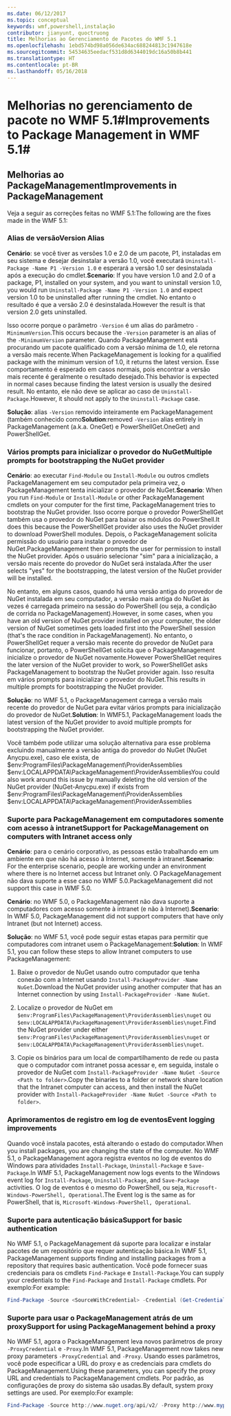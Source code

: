 ```yaml
---
ms.date: 06/12/2017
ms.topic: conceptual
keywords: wmf,powershell,instalação
contributor: jianyunt, quoctruong
title: Melhorias ao Gerenciamento de Pacotes do WMF 5.1
ms.openlocfilehash: 1ebd574bd98a056de634ac688244813c1947618e
ms.sourcegitcommit: 54534635eedacf531d8d6344019dc16a50b8b441
ms.translationtype: HT
ms.contentlocale: pt-BR
ms.lasthandoff: 05/16/2018
---
```

# <a name="improvements-to-package-management-in-wmf-51"></a><span data-ttu-id="4d340-103">Melhorias no gerenciamento de pacote no WMF 5.1#</span><span class="sxs-lookup"><span data-stu-id="4d340-103">Improvements to Package Management in WMF 5.1#</span></span>

## <a name="improvements-in-packagemanagement"></a><span data-ttu-id="4d340-104">Melhorias ao PackageManagement</span><span class="sxs-lookup"><span data-stu-id="4d340-104">Improvements in PackageManagement</span></span> ##
<span data-ttu-id="4d340-105">Veja a seguir as correções feitas no WMF 5.1:</span><span class="sxs-lookup"><span data-stu-id="4d340-105">The following are the fixes made in the WMF 5.1:</span></span>

### <a name="version-alias"></a><span data-ttu-id="4d340-106">Alias de versão</span><span class="sxs-lookup"><span data-stu-id="4d340-106">Version Alias</span></span>

<span data-ttu-id="4d340-107">**Cenário**: se você tiver as versões 1.0 e 2.0 de um pacote, P1, instaladas em seu sistema e desejar desinstalar a versão 1.0, você executará `Uninstall-Package -Name P1 -Version 1.0` e esperará a versão 1.0 ser desinstalada após a execução do cmdlet.</span><span class="sxs-lookup"><span data-stu-id="4d340-107">**Scenario**: If you have version 1.0 and 2.0 of a package, P1, installed on your system, and you want to uninstall version 1.0, you would run `Uninstall-Package -Name P1 -Version 1.0` and expect version 1.0 to be uninstalled after running the cmdlet.</span></span> <span data-ttu-id="4d340-108">No entanto o resultado é que a versão 2.0 é desinstalada.</span><span class="sxs-lookup"><span data-stu-id="4d340-108">However the result is that version 2.0 gets uninstalled.</span></span>

<span data-ttu-id="4d340-109">Isso ocorre porque o parâmetro `-Version` é um alias do parâmetro `-MinimumVersion`.</span><span class="sxs-lookup"><span data-stu-id="4d340-109">This occurs because the `-Version` parameter is an alias of the `-MinimumVersion` parameter.</span></span> <span data-ttu-id="4d340-110">Quando PackageManagement está procurando um pacote qualificado com a versão mínima de 1.0, ele retorna a versão mais recente.</span><span class="sxs-lookup"><span data-stu-id="4d340-110">When PackageManagement is looking for a qualified package with the minimum version of 1.0, it returns the latest version.</span></span> <span data-ttu-id="4d340-111">Esse comportamento é esperado em casos normais, pois encontrar a versão mais recente é geralmente o resultado desejado.</span><span class="sxs-lookup"><span data-stu-id="4d340-111">This behavior is expected in normal cases because finding the latest version is usually the desired result.</span></span> <span data-ttu-id="4d340-112">No entanto, ele não deve se aplicar ao caso de `Uninstall-Package`.</span><span class="sxs-lookup"><span data-stu-id="4d340-112">However, it should not apply to the `Uninstall-Package` case.</span></span>

<span data-ttu-id="4d340-113">**Solução**: alias `-Version` removido inteiramente em PackageManagement (também conhecido como</span><span class="sxs-lookup"><span data-stu-id="4d340-113">**Solution**:removed `-Version` alias entirely in PackageManagement (a.k.a.</span></span> <span data-ttu-id="4d340-114">OneGet) e PowerShellGet.</span><span class="sxs-lookup"><span data-stu-id="4d340-114">OneGet) and PowerShellGet.</span></span>

### <a name="multiple-prompts-for-bootstrapping-the-nuget-provider"></a><span data-ttu-id="4d340-115">Vários prompts para inicializar o provedor do NuGet</span><span class="sxs-lookup"><span data-stu-id="4d340-115">Multiple prompts for bootstrapping the NuGet provider</span></span>

<span data-ttu-id="4d340-116">**Cenário**: ao executar `Find-Module` ou `Install-Module` ou outros cmdlets PackageManagement em seu computador pela primeira vez, o PackageManagement tenta inicializar o provedor de NuGet.</span><span class="sxs-lookup"><span data-stu-id="4d340-116">**Scenario**: When you run `Find-Module` or `Install-Module` or other PackageManagement cmdlets on your computer for the first time, PackageManagement tries to bootstrap the NuGet provider.</span></span> <span data-ttu-id="4d340-117">Isso ocorre porque o provedor PowerShellGet também usa o provedor do NuGet para baixar os módulos do PowerShell.</span><span class="sxs-lookup"><span data-stu-id="4d340-117">It does this because the PowerShellGet provider also uses the NuGet provider to download PowerShell modules.</span></span> <span data-ttu-id="4d340-118">Depois, o PackageManagement solicita permissão do usuário para instalar o provedor de NuGet.</span><span class="sxs-lookup"><span data-stu-id="4d340-118">PackageManagement then prompts the user for permission to install the NuGet provider.</span></span> <span data-ttu-id="4d340-119">Após o usuário selecionar "sim" para a inicialização, a versão mais recente do provedor do NuGet será instalada.</span><span class="sxs-lookup"><span data-stu-id="4d340-119">After the user selects "yes" for the bootstrapping, the latest version of the NuGet provider will be installed.</span></span>

<span data-ttu-id="4d340-120">No entanto, em alguns casos, quando há uma versão antiga do provedor de NuGet instalada em seu computador, a versão mais antiga do NuGet às vezes é carregada primeiro na sessão do PowerShell (ou seja, a condição de corrida no PackageManagement).</span><span class="sxs-lookup"><span data-stu-id="4d340-120">However, in some cases, when you have an old version of NuGet provider installed on your computer, the older version of NuGet sometimes gets loaded first into the PowerShell session (that's the race condition in PackageManagement).</span></span> <span data-ttu-id="4d340-121">No entanto, o PowerShellGet requer a versão mais recente do provedor de NuGet para funcionar, portanto, o PowerShellGet solicita que o PackageManagement inicialize o provedor de NuGet novamente.</span><span class="sxs-lookup"><span data-stu-id="4d340-121">However PowerShellGet requires the later version of the NuGet provider to work, so PowerShellGet asks PackageManagement to bootstrap the NuGet provider again.</span></span> <span data-ttu-id="4d340-122">Isso resulta em vários prompts para inicializar o provedor do NuGet.</span><span class="sxs-lookup"><span data-stu-id="4d340-122">This results in multiple prompts for bootstrapping the NuGet provider.</span></span>

<span data-ttu-id="4d340-123">**Solução**: no WMF 5.1, o PackageManagement carrega a versão mais recente do provedor de NuGet para evitar vários prompts para inicialização do provedor de NuGet.</span><span class="sxs-lookup"><span data-stu-id="4d340-123">**Solution**: In WMF5.1, PackageManagement loads the latest version of the NuGet provider to avoid multiple prompts for bootstrapping the NuGet provider.</span></span>

<span data-ttu-id="4d340-124">Você também pode utilizar uma solução alternativa para esse problema excluindo manualmente a versão antiga do provedor do NuGet (NuGet Anycpu.exe), caso ele exista, de $env:ProgramFiles\PackageManagement\ProviderAssemblies $env:LOCALAPPDATA\PackageManagement\ProviderAssemblies</span><span class="sxs-lookup"><span data-stu-id="4d340-124">You could also work around this issue by manually deleting the old version of the NuGet provider (NuGet-Anycpu.exe) if exists from $env:ProgramFiles\PackageManagement\ProviderAssemblies $env:LOCALAPPDATA\PackageManagement\ProviderAssemblies</span></span>


### <a name="support-for-packagemanagement-on-computers-with-intranet-access-only"></a><span data-ttu-id="4d340-125">Suporte para PackageManagement em computadores somente com acesso à intranet</span><span class="sxs-lookup"><span data-stu-id="4d340-125">Support for PackageManagement on computers with Intranet access only</span></span>

<span data-ttu-id="4d340-126">**Cenário**: para o cenário corporativo, as pessoas estão trabalhando em um ambiente em que não há acesso à Internet, somente à intranet.</span><span class="sxs-lookup"><span data-stu-id="4d340-126">**Scenario**: For the enterprise scenario, people are working under an environment where there is no Internet access but Intranet only.</span></span> <span data-ttu-id="4d340-127">O PackageManagement não dava suporte a esse caso no WMF 5.0.</span><span class="sxs-lookup"><span data-stu-id="4d340-127">PackageManagement did not support this case in WMF 5.0.</span></span>

<span data-ttu-id="4d340-128">**Cenário**: no WMF 5.0, o PackageManagement não dava suporte a computadores com acesso somente à intranet (e não à Internet).</span><span class="sxs-lookup"><span data-stu-id="4d340-128">**Scenario**: In WMF 5.0, PackageManagement did not support computers that have only Intranet (but not Internet) access.</span></span>

<span data-ttu-id="4d340-129">**Solução**: no WMF 5.1, você pode seguir estas etapas para permitir que computadores com intranet usem o PackageManagement:</span><span class="sxs-lookup"><span data-stu-id="4d340-129">**Solution**: In WMF 5.1, you can follow these steps to allow Intranet computers to use PackageManagement:</span></span>

1. <span data-ttu-id="4d340-130">Baixe o provedor de NuGet usando outro computador que tenha conexão com a Internet usando `Install-PackageProvider -Name NuGet`.</span><span class="sxs-lookup"><span data-stu-id="4d340-130">Download the NuGet provider using another computer that has an Internet connection by using `Install-PackageProvider -Name NuGet`.</span></span>

2. <span data-ttu-id="4d340-131">Localize o provedor de NuGet em `$env:ProgramFiles\PackageManagement\ProviderAssemblies\nuget` ou `$env:LOCALAPPDATA\PackageManagement\ProviderAssemblies\nuget`.</span><span class="sxs-lookup"><span data-stu-id="4d340-131">Find the NuGet provider under either `$env:ProgramFiles\PackageManagement\ProviderAssemblies\nuget`  or  `$env:LOCALAPPDATA\PackageManagement\ProviderAssemblies\nuget`.</span></span>

3. <span data-ttu-id="4d340-132">Copie os binários para um local de compartilhamento de rede ou pasta que o computador com intranet possa acessar e, em seguida, instale o provedor de NuGet com `Install-PackageProvider -Name NuGet -Source <Path to folder>`.</span><span class="sxs-lookup"><span data-stu-id="4d340-132">Copy the binaries to a folder or network share location that the Intranet computer can access, and then install the NuGet provider with `Install-PackageProvider -Name NuGet -Source <Path to folder>`.</span></span>


### <a name="event-logging-improvements"></a><span data-ttu-id="4d340-133">Aprimoramentos de registro em log de eventos</span><span class="sxs-lookup"><span data-stu-id="4d340-133">Event logging improvements</span></span>

<span data-ttu-id="4d340-134">Quando você instala pacotes, está alterando o estado do computador.</span><span class="sxs-lookup"><span data-stu-id="4d340-134">When you install packages, you are changing the state of the computer.</span></span> <span data-ttu-id="4d340-135">No WMF 5.1, o PackageManagement agora registra eventos no log de eventos do Windows para atividades `Install-Package`, `Uninstall-Package` e `Save-Package`.</span><span class="sxs-lookup"><span data-stu-id="4d340-135">In WMF 5.1, PackageManagement now logs events to the Windows event log for `Install-Package`, `Uninstall-Package`, and `Save-Package` activities.</span></span> <span data-ttu-id="4d340-136">O log de eventos é o mesmo do PowerShell, ou seja, `Microsoft-Windows-PowerShell, Operational`.</span><span class="sxs-lookup"><span data-stu-id="4d340-136">The Event log  is the same as for PowerShell, that is, `Microsoft-Windows-PowerShell, Operational`.</span></span>

### <a name="support-for-basic-authentication"></a><span data-ttu-id="4d340-137">Suporte para autenticação básica</span><span class="sxs-lookup"><span data-stu-id="4d340-137">Support for basic authentication</span></span>

<span data-ttu-id="4d340-138">No WMF 5.1, o PackageManagement dá suporte para localizar e instalar pacotes de um repositório que requer autenticação básica.</span><span class="sxs-lookup"><span data-stu-id="4d340-138">In WMF 5.1, PackageManagement supports finding and installing packages from a repository that requires basic authentication.</span></span> <span data-ttu-id="4d340-139">Você pode fornecer suas credenciais para os cmdlets `Find-Package` e `Install-Package`.</span><span class="sxs-lookup"><span data-stu-id="4d340-139">You can supply your credentials to the `Find-Package` and `Install-Package` cmdlets.</span></span> <span data-ttu-id="4d340-140">Por exemplo:</span><span class="sxs-lookup"><span data-stu-id="4d340-140">For example:</span></span>

``` PowerShell
Find-Package -Source <SourceWithCredential> -Credential (Get-Credential)
```
### <a name="support-for-using-packagemanagement-behind-a-proxy"></a><span data-ttu-id="4d340-141">Suporte para usar o PackageManagement atrás de um proxy</span><span class="sxs-lookup"><span data-stu-id="4d340-141">Support for using PackageManagement behind a proxy</span></span>

<span data-ttu-id="4d340-142">No WMF 5.1, agora o PackageManagement leva novos parâmetros de proxy `-ProxyCredential` e `-Proxy`.</span><span class="sxs-lookup"><span data-stu-id="4d340-142">In WMF 5.1, PackageManagement now takes new proxy parameters `-ProxyCredential` and `-Proxy`.</span></span> <span data-ttu-id="4d340-143">Usando esses parâmetros, você pode especificar a URL do proxy e as credenciais para cmdlets do PackageManagement.</span><span class="sxs-lookup"><span data-stu-id="4d340-143">Using these parameters, you can specify the proxy URL and credentials to PackageManagement cmdlets.</span></span> <span data-ttu-id="4d340-144">Por padrão, as configurações de proxy do sistema são usadas.</span><span class="sxs-lookup"><span data-stu-id="4d340-144">By default, system proxy settings are used.</span></span> <span data-ttu-id="4d340-145">Por exemplo:</span><span class="sxs-lookup"><span data-stu-id="4d340-145">For example:</span></span>

``` PowerShell
Find-Package -Source http://www.nuget.org/api/v2/ -Proxy http://www.myproxyserver.com -ProxyCredential (Get-Credential)
```
